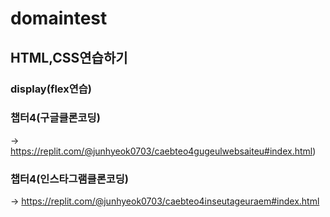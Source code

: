 # domaintest
## HTML,CSS연습하기 </br>

### display(flex연습)</br>

### 챕터4(구글클론코딩)
-> https://replit.com/@junhyeok0703/caebteo4gugeulwebsaiteu#index.html)</br>
### 챕터4(인스타그램클론코딩) </br>
-> https://replit.com/@junhyeok0703/caebteo4inseutageuraem#index.html </br>
